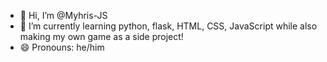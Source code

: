 - 👋 Hi, I’m @Myhris-JS
- 🌱 I’m currently learning python, flask, HTML, CSS, JavaScript while also making my own game as a side project!
- 😄 Pronouns: he/him

<!---
Myhris-JS/Myhris-JS is a ✨ special ✨ repository because its `README.md` (this file) appears on your GitHub profile.
You can click the Preview link to take a look at your changes.
--->
